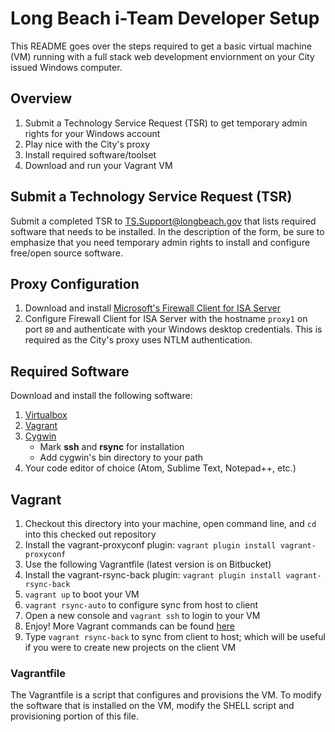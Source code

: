 # Long Beach i-Team Developer Setup

This README goes over the steps required to get a basic virtual machine (VM) running with a full stack web development enviornment on your City issued Windows computer.

## Overview
1. Submit a Technology Service Request (TSR) to get temporary admin rights for your Windows account
2. Play nice with the City's proxy
3. Install required software/toolset
4. Download and run your Vagrant VM

## Submit a Technology Service Request (TSR)
Submit a completed TSR to [TS.Support@longbeach.gov](mailto:TS.Support@longbeach.gov) that lists required software that needs to be installed. In the description of the form, be sure to emphasize that you need temporary admin rights to install and configure free/open source software.

## Proxy Configuration
1. Download and install [Microsoft's Firewall Client for ISA Server](https://www.microsoft.com/en-us/download/details.aspx?id=10193)
2. Configure Firewall Client for ISA Server with the hostname `proxy1` on port `80` and authenticate with your Windows desktop credentials. This is required as the City's proxy uses NTLM authentication.

## Required Software
Download and install the following software:

1. [Virtualbox](https://www.virtualbox.org/wiki/Downloads)
2. [Vagrant](https://www.vagrantup.com/)
3. [Cygwin](https://www.cygwin.com/)
	-  Mark __ssh__ and __rsync__ for installation
	-  Add cygwin's bin directory to your path 
4. Your code editor of choice (Atom, Sublime Text, Notepad++, etc.)

## Vagrant
1. Checkout this directory into your machine, open command line, and `cd` into this checked out repository
3. Install the vagrant-proxyconf plugin: `vagrant plugin install vagrant-proxyconf`
4. Use the following Vagrantfile (latest version is on Bitbucket)
5. Install the vagrant-rsync-back plugin: `vagrant plugin install vagrant-rsync-back`
6. `vagrant up` to boot your VM
7. `vagrant rsync-auto` to configure sync from host to client
8. Open a new console and `vagrant ssh` to login to your VM
10. Enjoy! More Vagrant commands can be found [here](http://docs.vagrantup.com/v2/cli/index.html)
11. Type `vagrant rsync-back` to sync from client to host; which will be useful if you were to create new projects on the client VM

### Vagrantfile
The Vagrantfile is a script that configures and provisions the VM. To modify the software that is installed on the VM, modify the SHELL script and provisioning portion of this file.